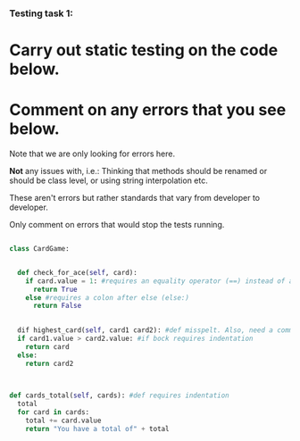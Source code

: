 ### Testing task 1:

# Carry out static testing on the code below.
# Comment on any errors that you see below.

Note that we are only looking for errors here.

**Not** any issues with, i.e.: 
Thinking that methods should be renamed or should be class level, or using string interpolation etc. 

These aren't errors but rather standards that vary from developer to developer. 

Only comment on errors that would stop the tests running.

```python

class CardGame:


  def check_for_ace(self, card):
    if card.value = 1: #requires an equality operator (==) instead of a reasignment. 
      return True
    else #requires a colon after else (else:)
      return False
   

  dif highest_card(self, card1 card2): #def misspelt. Also, need a comma to seperate parameters (card1, card2)
  if card1.value > card2.value: #if bock requires indentation
    return card
  else:
    return card2
  


def cards_total(self, cards): #def requires indentation
  total
  for card in cards:
    total += card.value
    return "You have a total of" + total
  
```
